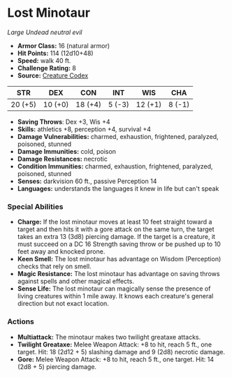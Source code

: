 # Lost Minotaur

*Large* *Undead* *neutral evil*

- **Armor Class:** 16 (natural armor)
- **Hit Points:** 114 (12d10+48)
- **Speed:** walk 40 ft.
- **Challenge Rating:** 8
- **Source:** [Creature Codex](https://koboldpress.com/kpstore/product/creature-codex-for-5th-edition-dnd/)

| STR | DEX | CON | INT | WIS | CHA |
| --- | --- | --- | --- | --- | --- |
| 20 (+5) | 10 (+0) | 18 (+4) | 5 (-3) | 12 (+1) | 8 (-1) |

- **Saving Throws**: Dex +3, Wis +4
- **Skills:** athletics +8, perception +4, survival +4
- **Damage Vulnerabilities:** charmed, exhaustion, frightened, paralyzed, poisoned, stunned
- **Damage Immunities:** cold, poison
- **Damage Resistances:** necrotic
- **Condition Immunities:** charmed, exhaustion, frightened, paralyzed, poisoned, stunned
- **Senses:** darkvision 60 ft., passive Perception 14
- **Languages:** understands the languages it knew in life but can't speak
### Special Abilities
- **Charge:** If the lost minotaur moves at least 10 feet straight toward a target and then hits it with a gore attack on the same turn, the target takes an extra 13 (3d8) piercing damage. If the target is a creature, it must succeed on a DC 16 Strength saving throw or be pushed up to 10 feet away and knocked prone.
- **Keen Smell:** The lost minotaur has advantage on Wisdom (Perception) checks that rely on smell.
- **Magic Resistance:** The lost minotaur has advantage on saving throws against spells and other magical effects.
- **Sense Life:** The lost minotaur can magically sense the presence of living creatures within 1 mile away. It knows each creature's general direction but not exact location.
### Actions
- **Multiattack:** The minotaur makes two twilight greataxe attacks.
- **Twilight Greataxe:** Melee Weapon Attack: +8 to hit, reach 5 ft., one target. Hit: 18 (2d12 + 5) slashing damage and 9 (2d8) necrotic damage.
- **Gore:** Melee Weapon Attack: +8 to hit, reach 5 ft., one target. Hit: 14 (2d8 + 5) piercing damage.

